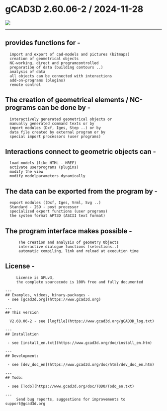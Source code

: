 # gCAD3D   2.60.06-2 / 2024-11-28

![](https://www.gcad3d.org/Renault2.png)



---
## provides functions for -
>
      import and export of cad-models and pictures (bitmaps)  
      creation of geometrical objects  
      NC-working, direct and programcontrolled  
      preparation of data (building contours ..)  
      analysis of data  
      all objects can be connected with interactions  
      add-on-programs (plugins)  
      remote control  
>
  
  
## The creation of geometrical elements / NC-programs can be done by -  
>
      interactively generated geometrical objects or  
      manually generated command texts or by  
      import modules (Dxf, Iges, Step ..) or by  
      data file created by external program or by  
      special import processors (user programs)  
>
  
  
## Interactions connect to geometric objects can -  
>
      load models (like HTML - HREF)  
      activate userprograms (plugins)  
      modify the view  
      modify modelparameters dynamically  
>
  
  
## The data can be exported from the program by -  
>
      export modules ((Dxf, Iges, Vrml, Svg ..)  
      Standard - ISO - post processor  
      specialized export functions (user programs)  
      the system format APT3D (ASCII text format)  
>
  
  
## The program interface makes possible -
~~~
      The creation and analysis of geometry Objects
      interactive dialogue functions (selections..)
      automatic compiling, link and reload at execution time

~~~
## License -
~~~
     License is GPLv3,
     the complete sourcecode is 100% free and fully documented

---
## Examples, videos, binary-packages -
 - see [gcad3d.org](https://www.gcad3d.org)

---
## This version

  V2.60.06-2 - see [logfile](https://www.gcad3d.org/gCAD3D_log.txt)

---
## Installation

 - see [install_en.txt](https://www.gcad3d.org/doc/install_en.htm)

---
## Development:

 - see [dev_doc_en](https://www.gcad3d.org/doc/html/dev_doc_en.htm)

---
## Todo:

 - see [Todo](https://www.gcad3d.org/doc/TODO/Todo_en.txt)

---
     Send bug reports, suggestions for improvements to support@gcad3d.org
